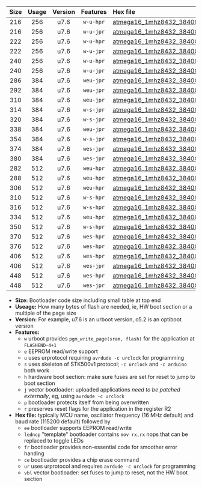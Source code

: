 |Size|Usage|Version|Features|Hex file|
|:-:|:-:|:-:|:-:|:--|
|216|256|u7.6|`w-u-hpr`|[atmega16_1mhz8432_38400bps_ur.hex](https://raw.githubusercontent.com/stefanrueger/urboot/main//atmega16_1mhz8432_38400bps_ur.hex)|
|216|256|u7.6|`w-u-jpr`|[atmega16_1mhz8432_38400bps_ur_vbl.hex](https://raw.githubusercontent.com/stefanrueger/urboot/main//atmega16_1mhz8432_38400bps_ur_vbl.hex)|
|222|256|u7.6|`w-u-hpr`|[atmega16_1mhz8432_38400bps_lednop_ur.hex](https://raw.githubusercontent.com/stefanrueger/urboot/main//atmega16_1mhz8432_38400bps_lednop_ur.hex)|
|222|256|u7.6|`w-u-jpr`|[atmega16_1mhz8432_38400bps_lednop_ur_vbl.hex](https://raw.githubusercontent.com/stefanrueger/urboot/main//atmega16_1mhz8432_38400bps_lednop_ur_vbl.hex)|
|240|256|u7.6|`w-u-hpr`|[atmega16_1mhz8432_38400bps_lednop_fr_ur.hex](https://raw.githubusercontent.com/stefanrueger/urboot/main//atmega16_1mhz8432_38400bps_lednop_fr_ur.hex)|
|240|256|u7.6|`w-u-jpr`|[atmega16_1mhz8432_38400bps_lednop_fr_ur_vbl.hex](https://raw.githubusercontent.com/stefanrueger/urboot/main//atmega16_1mhz8432_38400bps_lednop_fr_ur_vbl.hex)|
|286|384|u7.6|`weu-jpr`|[atmega16_1mhz8432_38400bps_ee_ur_vbl.hex](https://raw.githubusercontent.com/stefanrueger/urboot/main//atmega16_1mhz8432_38400bps_ee_ur_vbl.hex)|
|292|384|u7.6|`weu-jpr`|[atmega16_1mhz8432_38400bps_ee_lednop_ur_vbl.hex](https://raw.githubusercontent.com/stefanrueger/urboot/main//atmega16_1mhz8432_38400bps_ee_lednop_ur_vbl.hex)|
|310|384|u7.6|`weu-jpr`|[atmega16_1mhz8432_38400bps_ee_lednop_fr_ur_vbl.hex](https://raw.githubusercontent.com/stefanrueger/urboot/main//atmega16_1mhz8432_38400bps_ee_lednop_fr_ur_vbl.hex)|
|314|384|u7.6|`w-s-jpr`|[atmega16_1mhz8432_38400bps_vbl.hex](https://raw.githubusercontent.com/stefanrueger/urboot/main//atmega16_1mhz8432_38400bps_vbl.hex)|
|320|384|u7.6|`w-s-jpr`|[atmega16_1mhz8432_38400bps_lednop_vbl.hex](https://raw.githubusercontent.com/stefanrueger/urboot/main//atmega16_1mhz8432_38400bps_lednop_vbl.hex)|
|338|384|u7.6|`weu-jpr`|[atmega16_1mhz8432_38400bps_ee_lednop_fr_ce_ur_vbl.hex](https://raw.githubusercontent.com/stefanrueger/urboot/main//atmega16_1mhz8432_38400bps_ee_lednop_fr_ce_ur_vbl.hex)|
|354|384|u7.6|`w-s-jpr`|[atmega16_1mhz8432_38400bps_lednop_fr_vbl.hex](https://raw.githubusercontent.com/stefanrueger/urboot/main//atmega16_1mhz8432_38400bps_lednop_fr_vbl.hex)|
|374|384|u7.6|`wes-jpr`|[atmega16_1mhz8432_38400bps_ee_vbl.hex](https://raw.githubusercontent.com/stefanrueger/urboot/main//atmega16_1mhz8432_38400bps_ee_vbl.hex)|
|380|384|u7.6|`wes-jpr`|[atmega16_1mhz8432_38400bps_ee_lednop_vbl.hex](https://raw.githubusercontent.com/stefanrueger/urboot/main//atmega16_1mhz8432_38400bps_ee_lednop_vbl.hex)|
|282|512|u7.6|`weu-hpr`|[atmega16_1mhz8432_38400bps_ee_ur.hex](https://raw.githubusercontent.com/stefanrueger/urboot/main//atmega16_1mhz8432_38400bps_ee_ur.hex)|
|288|512|u7.6|`weu-hpr`|[atmega16_1mhz8432_38400bps_ee_lednop_ur.hex](https://raw.githubusercontent.com/stefanrueger/urboot/main//atmega16_1mhz8432_38400bps_ee_lednop_ur.hex)|
|306|512|u7.6|`weu-hpr`|[atmega16_1mhz8432_38400bps_ee_lednop_fr_ur.hex](https://raw.githubusercontent.com/stefanrueger/urboot/main//atmega16_1mhz8432_38400bps_ee_lednop_fr_ur.hex)|
|310|512|u7.6|`w-s-hpr`|[atmega16_1mhz8432_38400bps.hex](https://raw.githubusercontent.com/stefanrueger/urboot/main//atmega16_1mhz8432_38400bps.hex)|
|316|512|u7.6|`w-s-hpr`|[atmega16_1mhz8432_38400bps_lednop.hex](https://raw.githubusercontent.com/stefanrueger/urboot/main//atmega16_1mhz8432_38400bps_lednop.hex)|
|334|512|u7.6|`weu-hpr`|[atmega16_1mhz8432_38400bps_ee_lednop_fr_ce_ur.hex](https://raw.githubusercontent.com/stefanrueger/urboot/main//atmega16_1mhz8432_38400bps_ee_lednop_fr_ce_ur.hex)|
|350|512|u7.6|`w-s-hpr`|[atmega16_1mhz8432_38400bps_lednop_fr.hex](https://raw.githubusercontent.com/stefanrueger/urboot/main//atmega16_1mhz8432_38400bps_lednop_fr.hex)|
|370|512|u7.6|`wes-hpr`|[atmega16_1mhz8432_38400bps_ee.hex](https://raw.githubusercontent.com/stefanrueger/urboot/main//atmega16_1mhz8432_38400bps_ee.hex)|
|376|512|u7.6|`wes-hpr`|[atmega16_1mhz8432_38400bps_ee_lednop.hex](https://raw.githubusercontent.com/stefanrueger/urboot/main//atmega16_1mhz8432_38400bps_ee_lednop.hex)|
|406|512|u7.6|`wes-hpr`|[atmega16_1mhz8432_38400bps_ee_lednop_fr.hex](https://raw.githubusercontent.com/stefanrueger/urboot/main//atmega16_1mhz8432_38400bps_ee_lednop_fr.hex)|
|406|512|u7.6|`wes-jpr`|[atmega16_1mhz8432_38400bps_ee_lednop_fr_vbl.hex](https://raw.githubusercontent.com/stefanrueger/urboot/main//atmega16_1mhz8432_38400bps_ee_lednop_fr_vbl.hex)|
|448|512|u7.6|`wes-hpr`|[atmega16_1mhz8432_38400bps_ee_lednop_fr_ce.hex](https://raw.githubusercontent.com/stefanrueger/urboot/main//atmega16_1mhz8432_38400bps_ee_lednop_fr_ce.hex)|
|448|512|u7.6|`wes-jpr`|[atmega16_1mhz8432_38400bps_ee_lednop_fr_ce_vbl.hex](https://raw.githubusercontent.com/stefanrueger/urboot/main//atmega16_1mhz8432_38400bps_ee_lednop_fr_ce_vbl.hex)|

- **Size:** Bootloader code size including small table at top end
- **Useage:** How many bytes of flash are needed, ie, HW boot section or a multiple of the page size
- **Version:** For example, u7.6 is an urboot version, o5.2 is an optiboot version
- **Features:**
  + `w` urboot provides `pgm_write_page(sram, flash)` for the application at `FLASHEND-4+1`
  + `e` EEPROM read/write support
  + `u` uses urprotocol requiring `avrdude -c urclock` for programming
  + `s` uses skeleton of STK500v1 protocol; `-c urclock` and `-c arduino` both work
  + `h` hardware boot section: make sure fuses are set for reset to jump to boot section
  + `j` vector bootloader: uploaded applications *need to be patched externally*, eg, using `avrdude -c urclock`
  + `p` bootloader protects itself from being overwritten
  + `r` preserves reset flags for the application in the register R2
- **Hex file:** typically MCU name, oscillator frequency (16 MHz default) and baud rate (115200 default) followed by
  + `ee` bootloader supports EEPROM read/write
  + `lednop` "template" bootloader contains `mov rx,rx` nops that can be replaced to toggle LEDs
  + `fr` bootloader provides non-essential code for smoother error handing
  + `ce` bootloader provides a chip erase command
  + `ur` uses urprotocol and requires `avrdude -c urclock` for programming
  + `vbl` vector bootloader: set fuses to jump to reset, not the HW boot section
